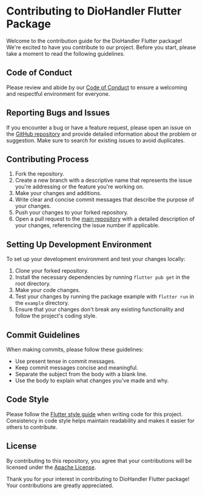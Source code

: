 # Contributing to DioHandler Flutter Package

Welcome to the contribution guide for the DioHandler Flutter package! We're excited to have you contribute to our project. Before you start, please take a moment to read the following guidelines.

## Code of Conduct

Please review and abide by our [Code of Conduct](CODE_OF_CONDUCT.md) to ensure a welcoming and respectful environment for everyone.

## Reporting Bugs and Issues

If you encounter a bug or have a feature request, please open an issue on the [GitHub repository](https://github.com/Arfaz123/dio_handler/issues) and provide detailed information about the problem or suggestion. Make sure to search for existing issues to avoid duplicates.

## Contributing Process

1. Fork the repository.
2. Create a new branch with a descriptive name that represents the issue you're addressing or the feature you're working on.
3. Make your changes and additions.
4. Write clear and concise commit messages that describe the purpose of your changes.
5. Push your changes to your forked repository.
6. Open a pull request to the [main repository](https://github.com/Arfaz123/dio_handler/pulls) with a detailed description of your changes, referencing the issue number if applicable.

## Setting Up Development Environment

To set up your development environment and test your changes locally:

1. Clone your forked repository.
2. Install the necessary dependencies by running `flutter pub get` in the root directory.
3. Make your code changes.
4. Test your changes by running the package example with `flutter run` in the `example` directory.
5. Ensure that your changes don't break any existing functionality and follow the project's coding style.

## Commit Guidelines

When making commits, please follow these guidelines:

- Use present tense in commit messages.
- Keep commit messages concise and meaningful.
- Separate the subject from the body with a blank line.
- Use the body to explain what changes you've made and why.

## Code Style

Please follow the [Flutter style guide](https://flutter.dev/docs/development/tools/formatting) when writing code for this project. Consistency in code style helps maintain readability and makes it easier for others to contribute.

## License

By contributing to this repository, you agree that your contributions will be licensed under the [Apache License](LICENSE).

Thank you for your interest in contributing to DioHandler Flutter package! Your contributions are greatly appreciated.
